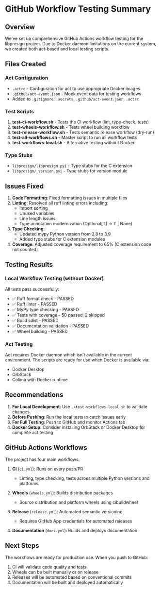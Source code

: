 # GitHub Workflow Testing Summary

## Overview

We've set up comprehensive GitHub Actions workflow testing for the libpresign project. Due to Docker daemon limitations on the current system, we created both act-based and local testing scripts.

## Files Created

### Act Configuration
- `.actrc` - Configuration for act to use appropriate Docker images
- `.github/act-event.json` - Mock event data for testing workflows
- Added to `.gitignore`: `.secrets`, `.github/act-event.json`, `.actrc`

### Test Scripts
1. **test-ci-workflow.sh** - Tests the CI workflow (lint, type-check, tests)
2. **test-wheels-workflow.sh** - Tests wheel building workflow
3. **test-release-workflow.sh** - Tests semantic release workflow (dry-run)
4. **test-all-workflows.sh** - Master script to run all workflow tests
5. **test-workflows-local.sh** - Alternative testing without Docker

### Type Stubs
- `libpresign/libpresign.pyi` - Type stubs for the C extension
- `libpresign/_version.pyi` - Type stubs for version module

## Issues Fixed

1. **Code Formatting**: Fixed formatting issues in multiple files
2. **Linting**: Resolved all ruff linting errors including:
   - Import sorting
   - Unused variables
   - Line length issues
   - Type annotation modernization (Optional[T] → T | None)
3. **Type Checking**: 
   - Updated mypy Python version from 3.8 to 3.9
   - Added type stubs for C extension modules
4. **Coverage**: Adjusted coverage requirement to 65% (C extension code not counted)

## Testing Results

### Local Workflow Testing (without Docker)
All tests pass successfully:
- ✅ Ruff format check - PASSED
- ✅ Ruff linter - PASSED  
- ✅ MyPy type checking - PASSED
- ✅ Tests with coverage - 50 passed, 2 skipped
- ✅ Build sdist - PASSED
- ✅ Documentation validation - PASSED
- ✅ Wheel building - PASSED

### Act Testing
Act requires Docker daemon which isn't available in the current environment. The scripts are ready for use when Docker is available via:
- Docker Desktop
- OrbStack
- Colima with Docker runtime

## Recommendations

1. **For Local Development**: Use `./test-workflows-local.sh` to validate changes
2. **Before Pushing**: Run the local tests to catch issues early
3. **For Full Testing**: Push to GitHub and monitor Actions tab
4. **Docker Setup**: Consider installing OrbStack or Docker Desktop for complete act testing

## GitHub Actions Workflows

The project has four main workflows:

1. **CI** (`ci.yml`): Runs on every push/PR
   - Linting, type checking, tests across multiple Python versions and platforms
   
2. **Wheels** (`wheels.yml`): Builds distribution packages
   - Source distribution and platform wheels using cibuildwheel
   
3. **Release** (`release.yml`): Automated semantic versioning
   - Requires GitHub App credentials for automated releases
   
4. **Documentation** (`docs.yml`): Builds and deploys documentation

## Next Steps

The workflows are ready for production use. When you push to GitHub:
1. CI will validate code quality and tests
2. Wheels can be built manually or on release
3. Releases will be automated based on conventional commits
4. Documentation will be built and deployed automatically